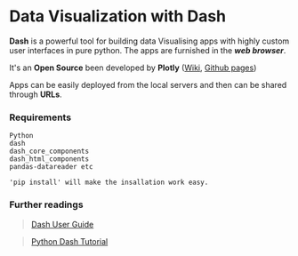 # Data Visualization with Dash

**Dash** is a powerful tool for building data Visualising apps with highly custom user interfaces in pure python. The apps are furnished in the **_web browser_**. 

It's an **Open Source** been developed by **Plotly** ([Wiki](https://en.wikipedia.org/wiki/Plotly), [Github pages](https://github.com/plotly/plotly.py))

Apps can be easily deployed from the local servers and then can be shared through **URLs**.

### Requirements

```
Python
dash
dash_core_components
dash_html_components
pandas-datareader etc
```
```
'pip install' will make the insallation work easy.
```

### Further readings

> [Dash User Guide](https://dash.plot.ly/introduction)

> [Python Dash Tutorial](https://pythonprogramming.net/data-visualization-application-dash-python-tutorial-introduction/)



